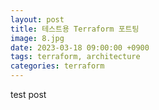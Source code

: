 ```yaml
---
layout: post
title: 테스트용 Terraform 포트팅
image: 8.jpg
date: 2023-03-18 09:00:00 +0900
tags: terraform, architecture
categories: terraform
---
```

test post